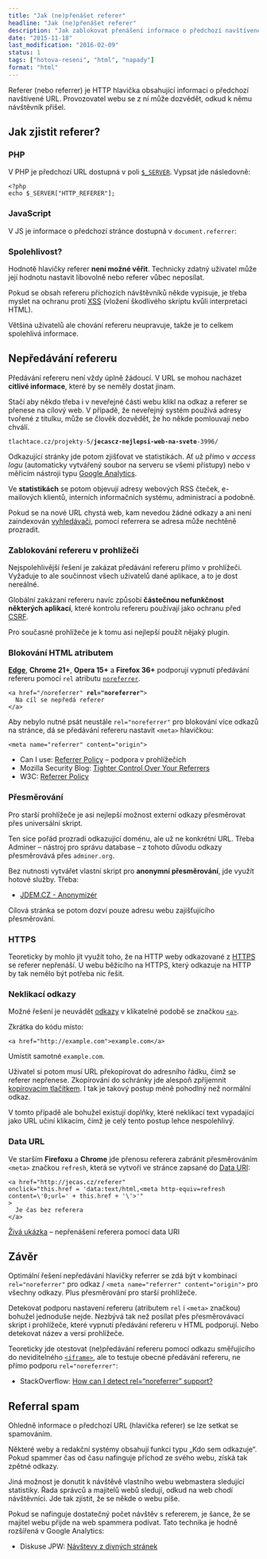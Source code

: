 ```yaml
---
title: "Jak (ne)přenášet referer"
headline: "Jak (ne)přenášet referer"
description: "Jak zablokovat přenášení informace o předchozí navštívené stránce."
date: "2015-11-18"
last_modification: "2016-02-09"
status: 1
tags: ["hotova-reseni", "html", "napady"]
format: "html"
---
```


<p>Referer (nebo referrer) je HTTP hlavička obsahující informaci o předchozí navštívené URL. Provozovatel webu se z ní může dozvědět, odkud k němu návštěvník přišel.</p>



<h2 id="jak-zjistit">Jak zjistit referer?</h2>


<h3 id="php">PHP</h3>

<p>V PHP je předchozí URL dostupná v poli <a href="/server"><code>$_SERVER</code></a>. Vypsat jde následovně:</p>

<pre><code>&lt;?php
echo $_SERVER["HTTP_REFERER"];</code></pre>



<h3 id="js">JavaScript</h3>

<p>V JS je informace o předchozí stránce dostupná v <code>document.referrer</code>:</p>

<div class="live">
  <p>
    <script>
      document.write("Předchozí stránka: " + document.referrer);
    </script>
  </p>
</div>

<h3 id="spolehlivost">Spolehlivost?</h3>

<p>Hodnotě hlavičky referer <b>není možné věřit</b>. Technicky zdatný uživatel může její hodnotu nastavit libovolně nebo referer vůbec neposílat.</p>

<p>Pokud se obsah refereru příchozích návštěvníků někde vypisuje, je třeba myslet na ochranu proti <a href="/xss">XSS</a> (vložení škodlivého skriptu kvůli interpretaci HTML).</p>


<p>Většina uživatelů ale chování refereru neupravuje, takže je to celkem spolehlivá informace.</p>




<h2 id="blokovani">Nepředávání refereru</h2>

<p>Předávání refereru není vždy úplně žádoucí. V URL se mohou nacházet <b>citlivé informace</b>, které by se neměly dostat jinam.</p>


<p>Stačí aby někdo třeba i v neveřejné části webu klikl na odkaz a referer se přenese na cílový web. V případě, že neveřejný systém používá adresy tvořené z titulku, může se člověk dozvědět, že ho někde pomlouvají nebo chválí.</p>

<pre><code>tlachtace.cz/projekty-5/<b>jecascz-nejlepsi-web-na-svete</b>-3996/</code></pre>



<p>Odkazující stránky jde potom zjišťovat ve statistikách. Ať už přímo v <i>access logu</i> (automaticky vytvářený soubor na serveru se všemi přístupy) nebo v měřicím nástroji typu <a href="/ga">Google Analytics</a>.</p>

<p>Ve <b>statistikách</b> se potom objevují adresy webových RSS čteček, e-mailových klientů, interních informačních systému, administrací a podobně.</p>

<p>Pokud se na nové URL chystá web, kam nevedou žádné odkazy a ani není zaindexován <a href="/seo">vyhledávači</a>, pomocí referrera se adresa může nechtěně prozradit.</p>





<h3 id="zablokovani-prohlizec">Zablokování refereru v prohlížeči</h3>

<p>Nejspolehlivější řešení je zakázat předávání refereru přímo v prohlížeči. Vyžaduje to ale součinnost všech uživatelů dané aplikace, a to je dost nereálné.</p>

<p>Globální zakázaní refereru navíc způsobí <b>částečnou nefunkčnost některých aplikací</b>, které kontrolu refereru používají jako ochranu před <a href="/bezpecnost#csrf">CSRF</a>.</p>

<p>Pro současné prohlížeče je k tomu asi nejlepší použít nějaký plugin.</p>






<h3 id="blokovani-html">Blokování HTML atributem</h3>

<p><a href="/microsoft-edge"><b>Edge</b></a>, <b>Chrome 21+</b>, <b>Opera 15+</b> a <b>Firefox 36+</b> podporují vypnutí předávání refereru pomocí <code>rel</code> atributu <a href="/noreferrer"><code>noreferrer</code></a>.</p>

<pre><code>&lt;a href="/noreferrer" <b>rel="noreferrer"</b>>
  Na cíl se nepředá referer
&lt;/a></code></pre>



<p>Aby nebylo nutné psát neustále <code>rel="noreferrer"</code> pro blokování více odkazů na stránce, dá se předávání refereru nastavit <code>&lt;meta></code> hlavičkou:</p>

<pre><code>&lt;meta name="referrer" content="origin"></code></pre>


<div class="external-content">
  <ul>
    <li>Can I use: <a href="http://caniuse.com/#feat=referrer-policy">Referrer Policy</a> – podpora v prohlížečích</li>
    <li>Mozilla Security Blog: <a href="https://blog.mozilla.org/security/2015/01/21/meta-referrer/">Tighter Control Over Your Referrers</a></li>
    <li>W3C: <a href="https://w3c.github.io/webappsec-referrer-policy/">Referrer Policy</a></li>
  </ul>
</div>



<h3 id="presmerovani">Přesměrování</h3>

<p>Pro starší prohlížeče je asi nejlepší možnost externí odkazy přesměrovat přes universální skript.</p>

<p>Ten sice pořád prozradí odkazující doménu, ale už ne konkrétní URL. Třeba Adminer – nástroj pro správu database – z tohoto důvodu odkazy přesměrovává přes <code>adminer.org</code>.</p>

<p>Bez nutnosti vytvářet vlastní skript pro <b>anonymní přesměrování</b>, jde využít hotové služby. Třeba:</p>

<div class="external-content">
  <ul>
    <li><a href="http://jdem.cz/anonymizer.html">JDEM.CZ - Anonymizér</a></li>
  </ul>
</div>


<p>Cílová stránka se potom dozví pouze adresu webu zajišťujícího přesměrování.</p>


<h3 id="https">HTTPS</h3>

<p>Teoreticky by mohlo jít využít toho, že na HTTP weby odkazované z <a href="/https#referer">HTTPS</a> se referer nepřenáší. U webu běžícího na HTTPS, který odkazuje na HTTP by tak nemělo být potřeba nic řešit.</p>



<h3 id="neklikaci">Neklikací odkazy</h3>

<p>Možné řešení je neuvádět <a href="/odkazy">odkazy</a> v klikatelné podobě se značkou <a href="/odkaz"><code>&lt;a></code></a>.</p>

<p>Zkrátka do kódu místo:</p>

<pre><code>&lt;a href="http://example.com">example.com&lt;/a></code></pre>


<p>Umístit samotné <code>example.com</code>.</p>

<p>Uživatel si potom musí URL překopírovat do adresního řádku, čímž se referer nepřenese. Zkopírování do schránky jde alespoň zpříjemnit <a href="/kopirovat">kopírovacím tlačítkem</a>. I tak je takový postup méně pohodlný než normální odkaz.</p>

<p>V tomto případě ale bohužel existují doplňky, které neklikací text vypadající jako URL učiní klikacím, čímž je celý tento postup lehce nespolehlivý.</p>





<h3 id="data-url">Data URL</h3>

<p>Ve starším <b>Firefoxu</b> a <b>Chrome</b> jde přenosu referera zabránit přesměrováním <code>&lt;meta></code> značkou <code>refresh</code>, která se vytvoří ve stránce zapsané do <a href="/data-uri">Data URI</a>:</p>

<pre><code>&lt;a href="http://jecas.cz/referer" 
onclick="this.href = 'data:text/html,&lt;meta http-equiv=refresh content=\'0;url=' + this.href + '\'>'"
>
  Je čas bez referera
&lt;/a></code></pre>

<p><a href="http://kod.djpw.cz/qhub">Živá ukázka</a> – nepřenášení referera pomocí data URI</p>









<h2 id="zaver">Závěr</h2>

<p>Optimální řešení nepředávání hlavičky referrer se zdá být v kombinaci <code>rel="noreferrer"</code> pro odkaz / <code>&lt;meta name="referrer" content="origin"></code> pro všechny odkazy. Plus přesměrování pro starší prohlížeče.</p>

<p>Detekovat podporu nastavení refereru (atributem <code>rel</code> i <code>&lt;meta></code> značkou) bohužel jednoduše nejde. Nezbývá tak než posílat přes přesměrovávací skript i prohlížeče, které vypnutí předávání refereru v HTML podporují. Nebo detekovat název a versi prohlížeče.</p>

<p>Teoreticky jde otestovat (ne)předávání refereru pomocí odkazu směřujícího do neviditelného <a href="/ramy#iframe"><code>&lt;iframe></code></a>, ale to testuje obecné předávání refereru, ne přímo podporu <code>rel="noreferrer"</code>:</p>

<div class="external-content">
  <ul>
    <li>StackOverflow: <a href="http://stackoverflow.com/a/10020992">How can I detect rel=“noreferrer” support?</a></li>
  </ul>
</div>






<h2 id="spam">Referral spam</h2>

<p>Ohledně informace o předchozí URL (hlavička referer) se lze setkat se spamováním.</p>

<p>Některé weby a redakční systémy obsahují funkci typu „Kdo sem odkazuje“. Pokud spammer čas od času nafinguje příchod ze svého webu, získá tak zpětné odkazy.</p>

<p>Jiná možnost je donutit k návštěvě vlastního webu webmastera sledující statistiky. Řada správců a majitelů webů sledují, odkud na web chodí návštěvníci. Jde tak zjistit, že se někde o webu píše.</p>

<p>Pokud se nafinguje dostatečný počet návštěv s refererem, je šance, že se majitel webu přijde na web spammera podívat. Tato technika je hodně rozšířená v Google Analytics:</p>

<div class="external-content">
  <ul>
    <li>Diskuse JPW: <a href="http://diskuse.jakpsatweb.cz/?action=vthread&amp;forum=17&amp;topic=165998"> Návštevy z divných stránek </a></li>
  </ul>
</div>